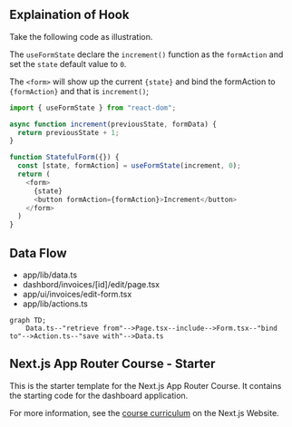 ## Explaination of Hook

Take the following code as illustration.

The `useFormState` declare the `increment()` function as the `formAction` and set the `state` default value to `0`.

The `<form>` will show up the current `{state}` and bind the formAction to `{formAction}` and that is `increment()`;

```js
import { useFormState } from "react-dom";

async function increment(previousState, formData) {
  return previousState + 1;
}

function StatefulForm({}) {
  const [state, formAction] = useFormState(increment, 0);
  return (
    <form>
      {state}
      <button formAction={formAction}>Increment</button>
    </form>
  )
}
```

## Data Flow
- app/lib/data.ts
- dashbord/invoices/[id]/edit/page.tsx
- app/ui/invoices/edit-form.tsx
- app/lib/actions.ts
```mermaid
graph TD;
    Data.ts--"retrieve from"-->Page.tsx--include-->Form.tsx--"bind to"-->Action.ts--"save with"-->Data.ts
```


## Next.js App Router Course - Starter

This is the starter template for the Next.js App Router Course. It contains the starting code for the dashboard application.

For more information, see the [course curriculum](https://nextjs.org/learn) on the Next.js Website.
